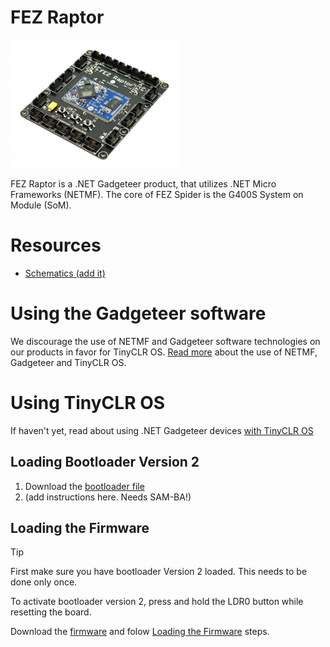 # FEZ Raptor

![FEZ Raptor](images/fez_raptor.jpg)

FEZ Raptor is a .NET Gadgeteer product, that utilizes .NET Micro Frameworks (NETMF). The core of FEZ Spider is the G400S System on Module (SoM).

# Resources
* [Schematics (add it)]()

# Using the Gadgeteer software
We discourage the use of NETMF and Gadgeteer software technologies on our products in favor for TinyCLR OS. [Read more](intro.html) about the use of NETMF, Gadgeteer and TinyCLR OS.

# Using TinyCLR OS
If haven't yet, read about using .NET Gadgeteer devices [with TinyCLR OS](intro.html#with-tinyclr-os)

## Loading Bootloader Version 2
1. Download the [bootloader file](http://files.ghielectronics.com/downloads/Bootloaders/G400%20Bootloader.2.0.3.ghi)
2. (add instructions here. Needs SAM-BA!)

## Loading the Firmware

> [!Tip]
> First make sure you have bootloader Version 2 loaded. This needs to be done only once.

To activate bootloader version 2, press and hold the LDR0 button while resetting the board.

Download the [firmware](http://files.ghielectronics.com/downloads/TinyCLR/Firmware/EMX/EMX%20Firmware.0.6.0.glb) and folow [Loading the Firmware](intro.html#loading-the-firmware) steps.
